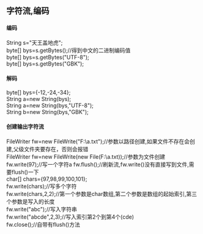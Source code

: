 ## 字符流,编码

#### 编码
String s="天王盖地虎";  
byte[] bys=s.getBytes();//得到中文的二进制编码值    
byte[] bys=s.getBytes("UTF-8");  
byte[] bys=s.getBytes("GBK");  

#### 解码
byte[] bys={-12,-24,-34};    
String a=new String(bys);  
String a=new String(bys,"UTF-8");  
String b=new String(bys,"GBK");  

#### 创建输出字符流
FileWriter fw=new FileWrite("F:\\a.txt");//参数以路径创建,如果文件不存在会创建,父级文件夹要存在，否则会报错  
FileWriter fw=new FileWrite(new File(F:\\a.txt));//参数为文件创建   
fw.write(97);//写一个字符a
fw.flush();//刷新流,fw.write()没有直接写到文件,需要flush()一下  
char[] chars={97,98,99,100,101};  
fw.write(chars);//写多个字符  
fw.write(chars,2,2);//第一个参数是char数组,第二个参数是数组的起始索引,第三个参数是写入的长度  
fw.write("abc");//写入字符串    
fw.write("abcde",2,3);//写入索引第2个到第4个(cde)     
fw.close();//自带有flush()方法


